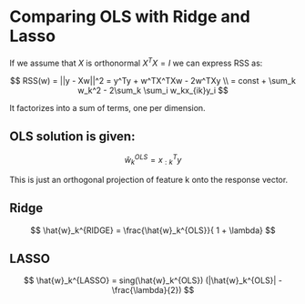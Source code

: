# Comparing OLS with Ridge and Lasso

If we assume that $X$ is orthonormal $X^TX = I$ we can express RSS as:

$$
RSS(w) = ||y - Xw||^2 = y^Ty + w^TX^TXw - 2w^TXy \\
= const + \sum_k w_k^2 - 2\sum_k \sum_i w_kx_{ik}y_i
$$

It factorizes into a sum of terms, one per dimension.

## OLS solution is given:

$$
\hat{w}_k^{OLS} = x_{:k}^Ty
$$

This is just an orthogonal projection of feature k onto the response vector.

## Ridge

$$
\hat{w}_k^{RIDGE} = \frac{\hat{w}_k^{OLS}}{ 1 + \lambda}
$$

## LASSO
$$
\hat{w}_k^{LASSO} = sing(\hat{w}_k^{OLS}) (|\hat{w}_k^{OLS}| - \frac{\lambda}{2})
$$
